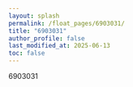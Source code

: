 ```yaml
---
layout: splash
permalink: /float_pages/6903031/
title: "6903031"
author_profile: false
last_modified_at: 2025-06-13
toc: false
---
```

 
6903031
